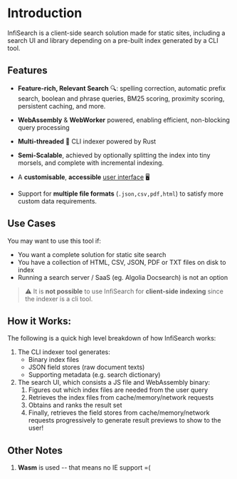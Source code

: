 # Introduction

InfiSearch is a client-side search solution made for static sites, including a search UI and library depending on a pre-built index generated by a CLI tool.

## Features

- **Feature-rich, Relevant Search** 🔍: spelling correction, automatic prefix search, boolean and phrase queries, BM25 scoring, proximity scoring, persistent caching, and more.

- **WebAssembly** & **WebWorker** powered, enabling efficient, non-blocking query processing

- **Multi-threaded** 🏇 CLI indexer powered by Rust

- **Semi-Scalable**, achieved by optionally splitting the index into tiny morsels, and complete with incremental indexing.

- A **customisable**, **accessible** [user interface](https://infi-search.com/infisearch/search_configuration_styling.html) 🖥️

- Support for **multiple file formats** (`.json,csv,pdf,html`) to satisfy more custom data requirements.

## Use Cases

You may want to use this tool if:
- You want a complete solution for static site search
- You have a collection of HTML, CSV, JSON, PDF or TXT files on disk to index
- Running a search server / SaaS (eg. Algolia Docsearch) is not an option

> ⚠️ 
> It is **not possible** to use InfiSearch for **client-side indexing** since the indexer is a cli tool.

## How it Works:

The following is a quick high level breakdown of how InfiSearch works:

1. The CLI indexer tool generates:
   - Binary index files
   - JSON field stores (raw document texts)
   - Supporting metadata (e.g. search dictionary)
1. The search UI, which consists a JS file and WebAssembly binary:
   1. Figures out which index files are needed from the user query
   1. Retrieves the index files from cache/memory/network requests
   1. Obtains and ranks the result set
   1. Finally, retrieves the field stores from cache/memory/network requests progressively to generate result previews to show to the user!

## Other Notes

1. **Wasm** is used -- that means no IE support =(
